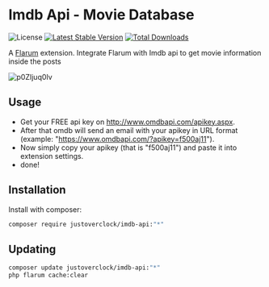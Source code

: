 # Imdb Api - Movie Database

![License](https://img.shields.io/badge/license-MIT-blue.svg) [![Latest Stable Version](https://img.shields.io/packagist/v/justoverclock/imdb-api.svg)](https://packagist.org/packages/justoverclock/imdb-api) [![Total Downloads](https://img.shields.io/packagist/dt/justoverclock/imdb-api.svg)](https://packagist.org/packages/justoverclock/imdb-api)

A [Flarum](http://flarum.org) extension. Integrate Flarum with Imdb api to get movie information inside the posts

![p0ZIjuq0Iv](https://user-images.githubusercontent.com/79002016/135063798-fd7a0680-0ef7-4106-ac43-eba46f3141f4.gif)


## Usage

 - Get your FREE api key on http://www.omdbapi.com/apikey.aspx. 
 - After that omdb will send an email with your apikey in URL format (example: "https://www.omdbapi.com/?apikey=f500aj11").
 - Now simply copy your apikey (that is "f500aj11") and paste it into extension settings.
 - done!

## Installation

Install with composer:

```sh
composer require justoverclock/imdb-api:"*"
```

## Updating

```sh
composer update justoverclock/imdb-api:"*"
php flarum cache:clear
```



